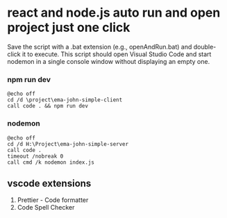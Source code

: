 # **react and node.js auto run and open project just one click**

Save the script with a .bat extension (e.g., openAndRun.bat) and double-click it to execute. This script should open Visual Studio Code and start nodemon in a single console window without displaying an empty one.

### npm run dev

```batch
@echo off
cd /d \project\ema-john-simple-client
call code . && npm run dev
```

### nodemon

```batch
@echo off
cd /d H:\Project\ema-john-simple-server
call code .
timeout /nobreak 0
call cmd /k nodemon index.js
```


## vscode extensions

1. Prettier - Code formatter
2. Code Spell Checker

